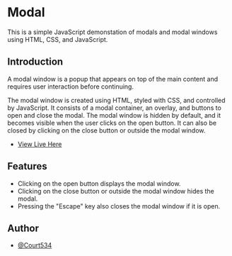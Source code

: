 # Modal
This is a simple JavaScript demonstation of modals and modal windows using HTML, CSS, and JavaScript.

## Introduction
A modal window is a popup that appears on top of the main content and requires user interaction before continuing.

The modal window is created using HTML, styled with CSS, and controlled by JavaScript. It consists of a modal container, an overlay, and buttons to open and close the modal. The modal window is hidden by default, and it becomes visible when the user clicks on the open button. It can also be closed by clicking on the close button or outside the modal window.

- [View Live Here](https://js-modals.netlify.app/)

## Features
- Clicking on the open button displays the modal window.
- Clicking on the close button or outside the modal window hides the modal.
- Pressing the "Escape" key also closes the modal window if it is open.

## Author
- [@Court534](https://www.github.com/court534)